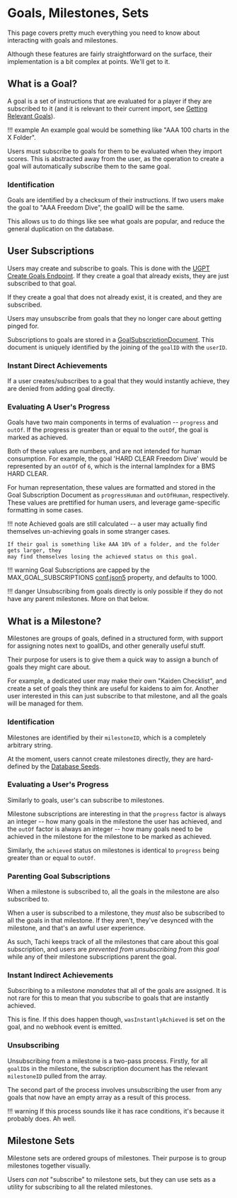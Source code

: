 # Goals, Milestones, Sets

This page covers pretty much everything you need to know about interacting with goals
and milestones.

Although these features are fairly straightforward on the surface, their implementation is a bit complex at points. We'll get to it.

## What is a Goal?

A goal is a set of instructions that are evaluated for a player if they are subscribed to it (and it is relevant to their current import, see [Getting Relevant Goals](../import/goals.md)).

!!! example
	An example goal would be something like "AAA 100 charts in the X Folder".

Users must subscribe to goals for them to be evaluated when they import scores. This is
abstracted away from the user, as the operation to create a goal will automatically subscribe
them to the same goal.

### Identification

Goals are identified by a checksum of their instructions. If two users make the goal to "AAA Freedom Dive", the goalID will be the same.

This allows us to do things like see what goals are popular, and reduce the general duplication on the database.

## User Subscriptions

Users may create and subscribe to goals. This is done with the [UGPT Create Goals Endpoint](TODO). If they create a goal that already exists, they are just subscribed to that goal.

If they create a goal that does not already exist, it is created, and they are subscribed.

Users may unsubscribe from goals that they no longer care about getting pinged for.

Subscriptions to goals are stored in a [GoalSubscriptionDocument](../../schemas/goal-sub.md).
This document is uniquely identified by the joining of the `goalID` with the `userID`.

### Instant Direct Achievements

If a user creates/subscribes to a goal that they would instantly achieve, they are denied
from adding goal directly.

### Evaluating A User's Progress

Goals have two main components in terms of evaluation -- `progress` and `outOf`. If the progress is greater than or equal to the `outOf`, the goal is marked as achieved.

Both of these values are numbers, and are not intended for human consumption. For example, the goal 'HARD CLEAR Freedom Dive' would be represented by an `outOf` of `6`, which is the internal lampIndex for a BMS HARD CLEAR.

For human representation, these values are formatted and stored in the Goal Subscription Document as `progressHuman` and `outOfHuman`, respectively. These values are prettified for human users, and leverage game-specific formatting in some cases.

!!! note
	Achieved goals are still calculated -- a user may actually find themselves un-achieving goals in some stranger cases.

	If their goal is something like AAA 10% of a folder, and the folder gets larger, they
	may find themselves losing the achieved status on this goal.

!!! warning
	Goal Subscriptions are capped by the MAX_GOAL_SUBSCRIPTIONS [conf.json5](../setup/config.md) property, and defaults to 1000.

!!! danger
	Unsubscribing from goals directly is only possible if they do not have any parent milestones.
	More on that below.

## What is a Milestone?

Milestones are groups of goals, defined in a structured form, with support for assigning
notes next to goalIDs, and other generally useful stuff.

Their purpose for users is to give them a quick way to assign a bunch of goals they might care about.

For example, a dedicated user may make their own "Kaiden Checklist", and create a set of goals
they think are useful for kaidens to aim for. Another user interested in this can just
subscribe to that milestone, and all the goals will be managed for them.

### Identification

Milestones are identified by their `milestoneID`, which is a completely arbitrary string.

At the moment, users cannot create milestones directly, they are hard-defined by the [Database Seeds](../infrastructure/database-seeds.md).

### Evaluating a User's Progress

Similarly to goals, user's can subscribe to milestones.

Milestone subscriptions are interesting in that the `progress` factor is always an integer -- how many goals in the milestone the user has achieved, and the `outOf` factor is always an integer -- how many goals need to be achieved in the milestone for the milestone to be marked as achieved.

Similarly, the `achieved` status on milestones is identical to `progress` being greater than or equal to `outOf`.

### Parenting Goal Subscriptions

When a milestone is subscribed to, all the goals in the milestone are also subscribed to.

When a user is subscribed to a milestone, they *must* also be subscribed to all the goals in
that milestone. If they aren't, they've desynced with the milestone, and that's an awful
user experience.

As such, Tachi keeps track of all the milestones that care about this goal subscription, and users are *prevented from unsubscribing from this goal* while any of their milestone subscriptions parent the goal.

### Instant Indirect Achievements

Subscribing to a milestone *mandates* that all of the goals are assigned. It is not rare for this to mean that you subscribe to goals that are instantly achieved.

This is fine. If this does happen though, `wasInstantlyAchieved` is set on the goal, and no
webhook event is emitted.

### Unsubscribing

Unsubscribing from a milestone is a two-pass process. Firstly, for all `goalID`s in the milestone, the subscription document has the relevant `milestoneID` pulled from the array.

The second part of the process involves unsubscribing the user from any goals that now have
an empty array as a result of this process.

!!! warning
	If this process sounds like it has race conditions, it's because it probably does.
	Ah well.

## Milestone Sets

Milestone sets are ordered groups of milestones. Their purpose is to group milestones together
visually.

Users *can not* "subscribe" to milestone sets, but they can use sets as a utility for subscribing to all the related milestones.
